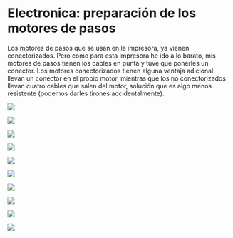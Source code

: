 # Electronica: preparación de los motores de pasos

Los motores de pasos que se usan en la impresora, ya vienen conectorizados. Pero como para esta impresora he ido a lo barato, mis motores de pasos tienen los cables en punta y tuve que ponerles un conector.
Los motores conectorizados tienen alguna ventaja adicional: llevan un conector en el propio motor, mientras que los no conectorizados llevan cuatro cables que salen del motor, solución que es algo menos resistente (podemos darles tirones accidentalmente). 

![](https://lh3.googleusercontent.com/ZMCDoskk7DyA6gDm2b3vir9u_wWQTtdHgM8x5Fjx9gAys_IHXjd3ZhuFma1A11Gw-B5tVF-mUQ=w1920-h1080-rw-no)

![](https://lh3.googleusercontent.com/jAQR5Rahc-MCmvt4pev51Ku7lorciw__-oN6bM5Qszwve2RvRCOgVJMQ3pTX5QghjWyUNq0tXQ=w1920-h1080-rw-no)

![](https://lh3.googleusercontent.com/BU0drk15KioWt39YgrtULzd72kdWVl-JmYZBOPy_F0S9s0eecmQf8a01U3HqwaqHr0ZFYfNilw=w1920-h1080-rw-no)

![](https://lh3.googleusercontent.com/fkwtr0femD4BryChgwC3ERgthvO-oR6V9drt2hUZL_iWubhdByaj5GeS2dUraFYHfPkprcDe7w=w1920-h1080-rw-no)

![](https://lh3.googleusercontent.com/9aCE_QtM8qPO3OeaF-2_hTB0K27sJdhWHZIrgf-Kv6wN8DT6IpAjDxSOi15e7MXEHA7uzKNjtQ=w1920-h1080-rw-no)

![](https://lh3.googleusercontent.com/4fp46ycTT60mTmmez_Z89f91TpKs61leqD31i-h9yBEQVIivBQAkgPDIZlDC0LJjkf5jJ9ZenQ=w1920-h1080-rw-no)

![](https://lh3.googleusercontent.com/ZrjZNzsdCli3ScWI6jpG4V-EtwbuZaINDdnnYwP92O96TU6bKIFaXsHT5JqDUbAGxcbku4pa9g=w1920-h1080-rw-no)

![](https://lh3.googleusercontent.com/huxPWiYMB89ngg8B3dQE6jQ_i3ep8lNVxTVsY7A4zPsH8P7CC1O-2pyZo-vzmk-Fv82jiGE_Aw=w1920-h1080-rw-no)

![](https://lh3.googleusercontent.com/2ChmfoKS7DUARrgxbthv6jg4sFYgu638LDccbbPSEYjGKb5MOzOJeNcyyTvqSEA2mWU92ncDdw=w1920-h1080-rw-no)

![](https://lh3.googleusercontent.com/DRf5f9Jl0cglOKZ7vI9DnYuESGKqv3eIlCo8l6UCiKxWsI_eFQFYCkxdL6L74duhQpoL77Eyqg=w1920-h1080-rw-no)
